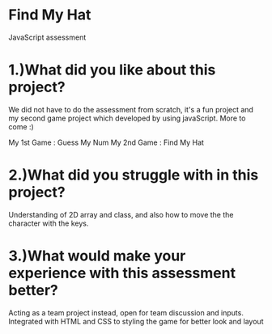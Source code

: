 # Find My Hat
JavaScript assessment

# 1.)What did you like about this project?
We did not have to do the assessment from scratch, it's a fun project and my second game project which developed by using javaScript. 
More to come :)

My 1st Game : Guess My Num
My 2nd Game : Find My Hat

# 2.)What did you struggle with in this project?
Understanding of 2D array and class, and also how to move the the character with the keys. 

# 3.)What would make your experience with this assessment better?
Acting as a team project instead, open for team discussion and inputs. Integrated with HTML and CSS to styling the game for better look and layout 


